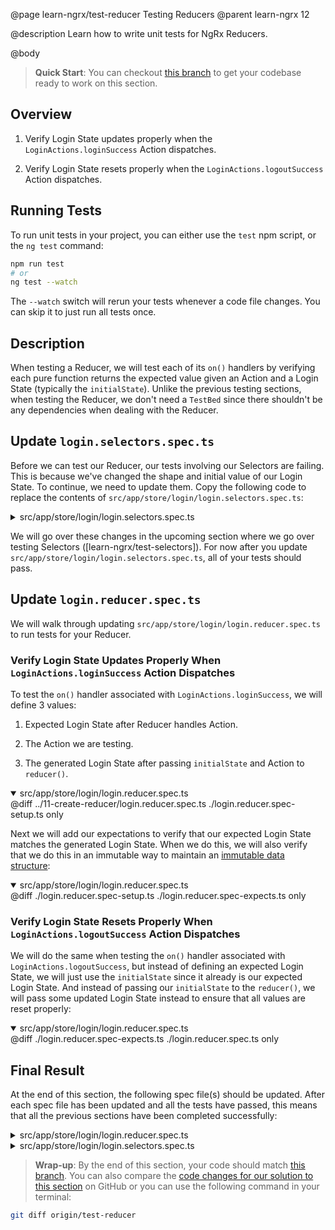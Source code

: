 @page learn-ngrx/test-reducer Testing Reducers
@parent learn-ngrx 12

@description Learn how to write unit tests for NgRx Reducers.

@body

> **Quick Start**: You can checkout [this branch](https://github.com/bitovi/angular-ngrx-chat/tree/create-reducer) to get your codebase ready to work on this section.


## Overview

1. Verify Login State updates properly when the `LoginActions.loginSuccess` Action dispatches.

2. Verify Login State resets properly when the `LoginActions.logoutSuccess` Action dispatches.


## Running Tests

To run unit tests in your project, you can either use the `test` npm script, or the `ng test` command:

```bash
npm run test
# or
ng test --watch
```

The `--watch` switch will rerun your tests whenever a code file changes. You can skip it to just run all tests once.


## Description

When testing a Reducer, we will test each of its `on()` handlers by verifying each pure function returns the expected value given an Action and a Login State (typically the `initialState`). Unlike the previous testing sections, when testing the Reducer, we don't need a `TestBed` since there shouldn't be any dependencies when dealing with the Reducer.


## Update `login.selectors.spec.ts`

Before we can test our Reducer, our tests involving our Selectors are failing. This is because we've changed the shape and initial value of our Login State. To continue, we need to update them. Copy the following code to replace the contents of `src/app/store/login/login.selectors.spec.ts`:

<details>
<summary>src/app/store/login/login.selectors.spec.ts</summary>
@sourceref ./login.selectors.spec.ts
@diff ../11-create-reducer/login.selectors.spec.ts ./login.selectors.spec.ts only
</details>

We will go over these changes in the upcoming section where we go over testing Selectors ([learn-ngrx/test-selectors]). For now after you update `src/app/store/login/login.selectors.spec.ts`, all of your tests should pass.


## Update `login.reducer.spec.ts`

We will walk through updating `src/app/store/login/login.reducer.spec.ts` to run tests for your Reducer.


### Verify Login State Updates Properly When `LoginActions.loginSuccess` Action Dispatches

To test the `on()` handler associated with `LoginActions.loginSuccess`, we will define 3 values:

1. Expected Login State after Reducer handles Action.

2. The Action we are testing.

3. The generated Login State after passing `initialState` and Action to `reducer()`.

<details open>
<summary>src/app/store/login/login.reducer.spec.ts</summary>
@diff ../11-create-reducer/login.reducer.spec.ts ./login.reducer.spec-setup.ts only
</details>

Next we will add our expectations to verify that our expected Login State matches the generated Login State. When we do this, we will also verify that we do this in an immutable way to maintain an [immutable data structure](https://ngrx.io/guide/store/why#immutability-and-performance):

<details open>
<summary>src/app/store/login/login.reducer.spec.ts</summary>
@diff ./login.reducer.spec-setup.ts ./login.reducer.spec-expects.ts only
</details>

### Verify Login State Resets Properly When `LoginActions.logoutSuccess` Action Dispatches

We will do the same when testing the `on()` handler associated with `LoginActions.logoutSuccess`, but instead of defining an expected Login State, we will just use the `initialState` since it already is our expected Login State. And instead of passing our `initialState` to the `reducer()`, we will pass some updated Login State instead to ensure that all values are reset properly:

<details open>
<summary>src/app/store/login/login.reducer.spec.ts</summary>
@diff ./login.reducer.spec-expects.ts ./login.reducer.spec.ts only
</details>


## Final Result

At the end of this section, the following spec file(s) should be updated. After each spec file has been updated and all the tests have passed, this means that all the previous sections have been completed successfully:

<details>
<summary>src/app/store/login/login.reducer.spec.ts</summary>
@diff ../11-create-reducer/login.reducer.spec.ts ./login.reducer.spec.ts only
</details>

<details>
<summary>src/app/store/login/login.selectors.spec.ts</summary>
@diff ../11-create-reducer/login.selectors.spec.ts ./login.selectors.spec.ts only
</details>


> **Wrap-up**: By the end of this section, your code should match [this branch](https://github.com/bitovi/angular-ngrx-chat/tree/test-reducer). You can also compare the [code changes for our solution to this section](https://github.com/bitovi/angular-ngrx-chat/compare/create-reducer...test-reducer) on GitHub or you can use the following command in your terminal:

```bash
git diff origin/test-reducer
```
